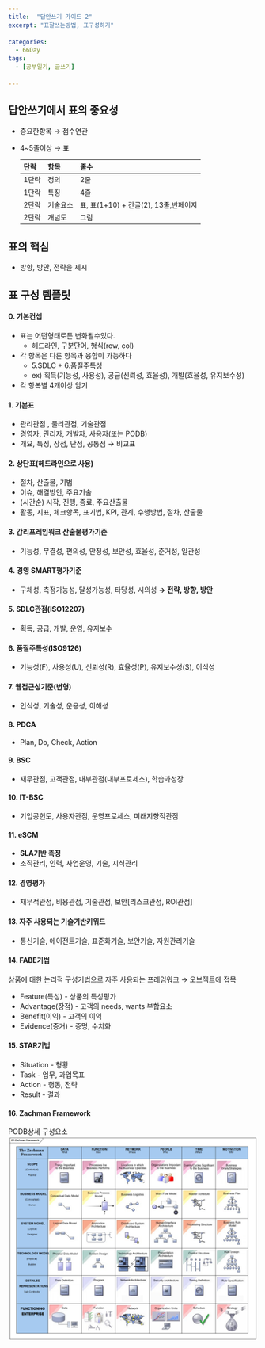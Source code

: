 ```yaml
---
title:  "답안쓰기 가이드-2"
excerpt: "표잘쓰는방법, 표구성하기"

categories:
  - 66Day
tags:
  - [공부일기, 글쓰기]

---
```




## 답안쓰기에서 표의 중요성
- 중요한항목 → 점수연관
- 4~5줄이상 → 표

	|단락|항목|줄수|
	|---|---|---|
	|1단락|정의|2줄|
	|1단락|특징|4줄|
	|2단락|기술요소|표, 표(1+10) + 간글(2), 13줄,반페이지|
	|2단락|개념도|그림|

## 표의 핵심
- 방향, 방안, 전략을 제시

	
## 표 구성 템플릿
#### 0. 기본컨셉
- 표는 어떤형태로든 변화될수있다. 
	- 헤드라인, 구분단어, 형식(row, col)
- 각 항목은 다른 항목과 융합이 가능하다
	- 5.SDLC + 6.품질주특성
	- ex) 획득(기능성, 사용성), 공급(신뢰성, 효율성), 개발(효율성, 유지보수성)
- 각 항복별 4개이상 암기
	
#### 1. 기본표
- 관리관점 , 물리관점, 기술관점
- 경영자, 관리자, 개발자, 사용자(또는 PODB)
- 개요, 특징, 장점, 단점, 공통점 → 비교표

#### 2. 상단표(헤드라인으로 사용)
- 절차, 산출물, 기법
- 이슈, 해결방안, 주요기술
- (시간순) 시작, 진행, 종료, 주요산출물
- 활동, 지표, 체크항목, 표기법, KPI, 관계, 수행방법, 절차, 산출물

#### 3. 감리프레임워크 산출물평가기준
- 기능성, 무결성, 편의성, 안정성, 보안성, 효율성, 준거성, 일관성

#### 4. 경영 SMART평가기준
- 구체성, 측정가능성, 달성가능성, 타당성, 시의성 **→ 전략, 방향, 방안**

#### 5. SDLC관점(ISO12207)
- 획득, 공급, 개발, 운영, 유지보수

#### 6. 품질주특성(ISO9126)
- 기능성(F), 사용성(U), 신뢰성(R), 효율성(P), 유지보수성(S), 이식성

#### 7. 웹접근성기준(변형)
- 인식성, 기술성, 운용성, 이해성

#### 8. PDCA
- Plan, Do, Check, Action

#### 9. BSC
- 재무관점, 고객관점, 내부관점(내부프로세스), 학습과성장

#### 10. IT-BSC
- 기업공헌도, 사용자관점, 운영프로세스, 미래지향적관점

#### 11. eSCM
- **SLA기반 측정**
- 조직관리, 인력, 사업운영, 기술, 지식관리

#### 12. 경영평가
- 재무적관점, 비용관점, 기술관점, 보안[리스크관점, ROI관점]

#### 13. 자주 사용되는 기술기반키워드
- 통신기술, 에이전트기술, 표준화기술, 보안기술, 자원관리기술

#### 14. FABE기법
상품에 대한 논리적 구성기법으로 자주 사용되는 프레임워크 →  오브젝트에 접목
- Feature(특성) - 상품의 특성평가
- Advantage(장점) - 고객의 needs, wants 부합요소
- Benefit(이익) - 고객의 이익
- Evidence(증거) - 증명, 수치화

#### 15. STAR기법
- Situation - 형황
- Task - 업무, 과업목표
- Action - 행동, 전략
- Result - 결과

#### 16. Zachman Framework
PODB상세 구성요소
![1교시템플릿](/assets/image/zachman-framework.png)  